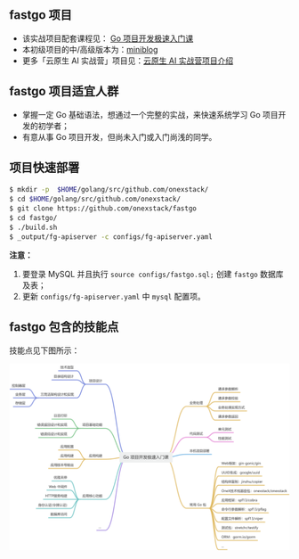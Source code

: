## fastgo 项目

- 该实战项目配套课程见： [Go 项目开发极速入门课](https://blog.csdn.net/lnxfei/category_12907774.html)
- 本初级项目的中/高级版本为：[miniblog](https://github.com/onexstack/miniblog)
- 更多「云原生 AI 实战营」项目见：[云原生 AI 实战营项目介绍](https://konglingfei.com/cloudai/intro/%E4%BA%91%E5%8E%9F%E7%94%9F_AI_%E5%AE%9E%E6%88%98%E8%90%A5%E9%A1%B9%E7%9B%AE%E4%BB%8B%E7%BB%8D.html)

## fastgo 项目适宜人群

- 掌握一定 Go 基础语法，想通过一个完整的实战，来快速系统学习 Go 项目开发的初学者；
- 有意从事 Go 项目开发，但尚未入门或入门尚浅的同学。

## 项目快速部署

```bash
$ mkdir -p  $HOME/golang/src/github.com/onexstack/
$ cd $HOME/golang/src/github.com/onexstack/
$ git clone https://github.com/onexstack/fastgo
$ cd fastgo/
$ ./build.sh
$ _output/fg-apiserver -c configs/fg-apiserver.yaml
```

**注意：** 

1. 要登录 MySQL 并且执行 `source configs/fastgo.sql;` 创建 `fastgo` 数据库及表；
2. 更新 `configs/fg-apiserver.yaml` 中 `mysql` 配置项。

## fastgo 包含的技能点

技能点见下图所示：

![](./docs/images/skills.jpg)

